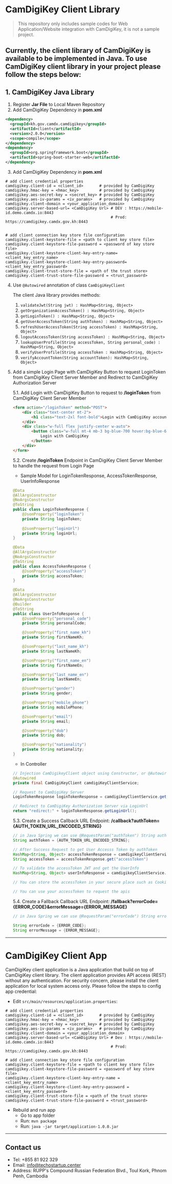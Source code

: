 # CamDigiKey Client Library

> This repository only includes sample codes for Web Application/Website integration with CamDigiKey, it is not a sample project.


## Currently, the client library of CamDigiKey is available to be implemented in Java. To use CamDigiKey client library in your project please follow the steps below:

## 1. CamDigiKey Java Library


1. Register **Jar File** to Local Maven Repository
2. Add CamDigiKey Dependency in **pom.xml**

```xml
<dependency>
  <groupId>kh.gov.camdx.camdigikey</groupId>
  <artifactId>client</artifactId>
  <version>2.0.0</version>
  <scope>compile</scope>
</dependency>
<dependency>
  <groupId>org.springframework.boot</groupId>
  <artifactId>spring-boot-starter-web</artifactId>
</dependency>
```

3. Add CamDigiKey Dependency in **pom.xml**

```properties
# add client credential properties
camdigikey.client-id = <client_id>       # provided by CamDigiKey
camdigikey.hmac-key = <hmac_key>         # provided by CamDigiKey
camdigikey.aes-secret-key = <secret_key> # provided by CamDigiKey
camdigikey.aes-iv-params = <iv_params>   # provided by CamDigiKey
camdigikey.client-domain = <your_application_domain>
camdigikey.server-based-url= <CamDigiKey Url> # DEV : https://mobile-id.demo.camdx.io:8443
                                              # Prod: https://camdigikey.camdx.gov.kh:8443

                        
# add client connection key store file configuration
camdigikey.client-keystore-file = <path to client key store file>
camdigikey.client-keystore-file-password = <password of key store file>
camdigikey.client-keystore-client-key-entry-name= <client_key_entry_name>
camdigikey.client-keystore-client-key-entry-password= <client_key_entry_password>
camdigikey.client-trust-store-file = <path of the trust store>
camdigikey.client-trust-store-file-password = <trust_password>
```

4. Use `@Autowired` annotation of class `CamDigiKeyClient`

   The client Java library provides methods:
    1.	`validateJwt(String jwt) : HashMap<String, Object>`
    2.	`getOrganizationAccessToken() : HashMap<String, Object>`
    3.	`getLoginToken() : HashMap<String, Object>`
    4.	`getUserAccessToken(String authToken) : HashMap<String, Object>`
    5.	`refreshUserAccessToken(String accessToken) : HashMap<String, Object>`
    6.	`logoutAccessToken(String accessToken) : HashMap<String, Object>`
    7.	`lookupUserProfile(String accessToken, String personal_code) : HashMap<String, Object>`
    8.	`verifyUserProfile(String accessToken : HashMap<String, Object>`
    9.	`verifyAccountToken(String accountToken): HashMap<String, Object>`

5. Add a simple Login Page with CamDigiKey Button to request LoginToken from CamDigiKey Client Server Member and Redirect to CamDigiKey Authorization Server

   5.1. Add Login with CamDigiKey Button to request to **/loginToken** from CamDigiKey Client Server Member

    ```html
    <form action="/loginToken" method="POST">
        <div class="text-center mt-2">
            <h1 class="text-2xl font-bold">Login with CamDigiKey account</h1>
        </div>
        <div class="w-full flex justify-center w-auto">
            <button class="w-full mt-4 mb-3 bg-blue-700 hover:bg-blue-600 text-white py-2 rounded-md transition duration-100">
                Login with CamDigiKey
            </button>
        </div>
    </form>
    ```

   5.2. Create **/loginToken** Endpoint in CamDigiKey Client Server Member to handle the request from Login Page

    * Sample Model for LoginTokenResponse, AccessTokenResponse, UserInfoResponse
    ```java
    @Data
    @AllArgsConstructor
    @NoArgsConstructor
    @ToString
    public class LoginTokenResponse {
        @JsonProperty("loginToken")
        private String loginToken;
        
        @JsonProperty("loginUrl")
        private String loginUrl;
    }

    @Data
    @AllArgsConstructor
    @NoArgsConstructor
    @ToString
    public class AccessTokenResponse {
        @JsonProperty("accessToken")
        private String accessToken;
    }

    @Data
    @AllArgsConstructor
    @NoArgsConstructor
    @Builder
    @ToString
    public class UserInfoResponse {
        @JsonProperty("personal_code")
        private String personalCode;

        @JsonProperty("first_name_kh")
        private String firstNameKh;

        @JsonProperty("last_name_kh")
        private String lastNameKh;

        @JsonProperty("first_name_en")
        private String firstNameEn;

        @JsonProperty("last_name_en")
        private String lastNameEn;

        @JsonProperty("gender")
        private String gender;

        @JsonProperty("mobile_phone")
        private String mobilePhone;

        @JsonProperty("email")
        private String email;

        @JsonProperty("dob")
        private String dob;

        @JsonProperty("nationality")
        private String nationality;
    }

    ```
    * In Controller
    ```java
    // Injection CamDigikeyClient object using Constructor, or @Autowired
    @Autowired
    private final CamDigiKeyClient camdigiKeyClientService;
    
    ```

    ```java
    // Request to CamDigiKey Server
    LoginTokenResponse loginTokenResponse = camdigikeyClientService.getLoginToken();

    // Redirect to CamDigiKey Authorization Server via LoginUrl
    return "redirect:" + loginTokenResponse.getLoginUrl();
    ```

   5.3. Create a Success Callback URL Endpoint: **/callback?authToken={AUTH_TOKEN_URL_ENCODED_STRING}**

    ```java
    // in Java Spring we can use @RequestParam("authToken") String authToken in the controller method
    String authToken = {AUTH_TOKEN_URL_ENCODED_STRING};

    // After Success Request to get User Accesss Token by authToken
    HashMap<String, Object> accessTokenResponse = camdigikeyClientService.getUserAccessToken(authToken);
    String accessToken = accessTokenResponse.get("accessToken")

    // To validate the accessToken JWT and get the UserInfo
    HashMap<String, Object> userInfoResponse = camdigikeyClientService.validateJwt(accessToken);

    // You can store the accessToken in your secure place such as Cookie Storage

    // You can use your accessToken to request the apis
    
    ```

   5.4. Create a Fallback Callback URL Endpoint: **/fallback?errorCode={ERROR_CODE}&errorMessage={ERROR_MESSAGE}**
    ```java
    // in Java Spring we can use @RequestParam("errorCode") String errorCode, @RequestParam("errorMessage") String errorMessage in the controller method

    String errorCode = {ERROR_CODE};
    String errorMessage = {ERROR_MESSAGE};
    ```

---

# CamDigiKey Client App

CamDigiKey client application is a Java application that build on top of CamDigiKey client library. The client application provides API access (REST) without any authentication. For security concern, please install the client application for local system access only. Please follow the steps to config app credential:

* Edit `src/main/resources/application.properties`:

```
# add client credential properties
camdigikey.client-id = <client_id>       # provided by CamDigiKey
camdigikey.hmac-key = <hmac_key>         # provided by CamDigiKey
camdigikey.aes-secret-key = <secret_key> # provided by CamDigiKey
camdigikey.aes-iv-params = <iv_params>   # provided by CamDigiKey
camdigikey.client-domain = <your_application_domain>
camdigikey.server-based-url= <CamDigiKey Url> # Dev : https://mobile-id.demo.camdx.io:8443
                                              # Prod: https://camdigikey.camdx.gov.kh:8443

# add client connection key store file configuration
camdigikey.client-keystore-file = <path to client key store file>
camdigikey.client-keystore-file-password = <password of key store file>
camdigikey.client-keystore-client-key-entry-name = <client_key_entry_name>
camdigikey.client-keystore-client-key-entry-password = <client_key_entry_password>
camdigikey.client-trust-store-file = <path of the trust store>
camdigikey.client-trust-store-file-password = <trust_password>
```

* Rebuild and run app
    * Go to app folder
    * Run: `mvn package`
    * Run: `java -jar target/application-1.0.0.jar`


---

## Contact us

- Tel: +855 81 922 329
- Email: info@techostartup.center
- Address: RUPP's Compound Russian Federation Blvd., Toul Kork, Phnom Penh, Cambodia
